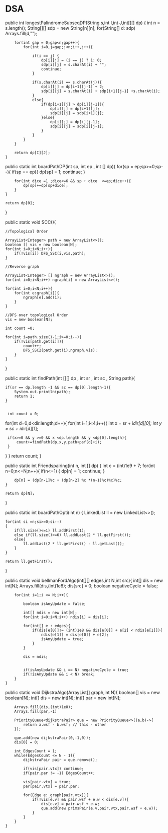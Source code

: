 # DSA
 public int longestPalindromeSubseqDP(String s,int I,int J,int[][] dp) {
        int n = s.length();
        String[][] sdp = new String[n][n];
        for(String[] d: sdp) Arrays.fill(d,"");

        for(int gap = 0;gap<n;gap++){
            for(int i=0,j=gap;j<n;i++,j++){
                
                if(i == j) {
                    dp[i][j] = (i == j) ? 1: 0;
                    sdp[i][j] = s.charAt(i) + "";
                    continue;
                }

                if(s.charAt(i) == s.charAt(j)){
                    dp[i][j] = dp[i+1][j-1] + 2;
                    sdp[i][j] = s.charAt(i) + sdp[i+1][j-1] +s.charAt(i);
                }
                else{
                    if(dp[i+1][j] > dp[i][j-1]){
                        dp[i][j] = dp[i+1][j];
                        sdp[i][j] = sdp[i+1][j];
                    }else{
                        dp[i][j] = dp[i][j-1];
                        sdp[i][j] = sdp[i][j-1];
                    }
                }               
            }
        }

        return dp[I][J];
    }

public static int boardPathDP(int sp, int ep , int [] dp){
    for(sp = ep;sp>=0;sp--){
        if(sp == ep){
            dp[sp] = 1;
            continue;
        }


        for(int dice =1 ;dice<=6 && sp + dice  <=ep;dice++){
            dp[sp]+=dp[sp+dice];
        }
    }

    return dp[0];
}

public static void SCC(){

    //Topological Order

    ArrayList<Integer> path = new ArrayList<>();
    boolean [] vis = new boolean[N];
    for(int i=0;i<N;i++){
        if(!vis[i]) DFS_SSC(i,vis,path);
    }

    //Reverse graph

    ArrayList<Integer> [] ngraph = new ArrayList<>();
    for(int i=0;i<N;i++) ngraph[i] = new ArrayList<>();

    for(int i=0;i<N;i++){
        for(int e:graph[i]){
            ngraph[e].add(i);
        }
    }

    //DFS over topological Order
    vis = new boolean[N];

    int count =0;

    for(int i=path.size()-1;i>=0;i--){
        if(!vis[path.get(i)]){
            count++;
            DFS_SSC2(path.get(i),ngraph,vis);
        }
    }
}

public static int findPath(int [][] dp , int sr , int sc , String path){

    if(sr == dp.length -1 && sc == dp[0].length-1){
        System.out.println(path);
        return 1;
    }
 
 
     int count = 0;
 for(int d=0;d<dir.length;d++){
     for(int i=1;i<4;i++){
     int x = sr + i*dir[d][0];
     int y = sc + i*dir[d][1];
     
     if(x>=0 && y >=0 && x <dp.length && y <dp[0].length){
         count+=findPath(dp,x,y,path+psf[d]+i);
     }
 }
}
    return count;
 }
 
 
 
public static int Friendspairing(int n, int [] dp)
{
    int c = (int)1e9 + 7;
    for(int n=0;n<=N;n++){
        if(n<=1)
        {
            dp[n] = 1;
            continue;
        }

        dp[n] = (dp[n-1]%c + (dp[n-2] %c *(n-1)%c)%c)%c;
    }

    return dp[N];
}


public static int boardPathOpti(int n)
{
    LinkedList<Integer> ll = new LinkedList<>();

    for(int si =n;si>=0;si--)
    {
        if(ll.size()<=1) ll.addFirst(1);
        else if(ll.size()<=6) ll.addLast(2 * ll.getFirst());
        else{
            ll.addLast(2 * ll.getFirst() - ll.getLast());
        }
    }

    return ll.getFirst();
}

 public static void bellmanFordAlgo(int[][] edges,int N,int src){
        int[] dis = new int[N];
        Arrays.fill(dis,(int)1e8);
        dis[src] = 0;
        boolean negativeCycle = false;

        for(int i=1;i <= N;i++){
            
            boolean isAnyUpdate = false;
            
            int[] ndis = new int[N];
            for(int i=0;i<N;i++) ndis[i] = dis[i];

            for(int[] e : edges){
                if(dis[e[0]]!= (int)1e8 && dis[e[0]] + e[2] < ndis[e[1]]){
                    ndis[e[1]] = dis[e[0]] + e[2];
                    isAnyUpdate = true;
                }
            }

            dis = ndis;


            if(isAnyUpdate && i == N) negativeCycle = true;
            if(!isAnyUpdate && i < N) break;
        }
    }



public static void DijkstraAlgo(ArrayList<Edge>[] graph,int N){
        boolean[] vis = new boolean[N];
        int[] dis = new int[N];
        int[] par = new int[N];

        Arrays.fill(dis,(int)1e8);
        Arrays.fill(par,-1)

        PriorityQueue<dijkstraPair> que = new PriorityQueue<>((a,b)->{
            return a.wsf - b.wsf; // this - other
        });

        que.add(new dijkstraPair(0,-1,0));
        dis[0] = 0;

        int EdgesCount = 1;
        while(EdgesCount <= N - 1){
            dijkstraPair pair = que.remove();
            
            if(vis[pair.vtx]) continue;
            if(pair.par != -1) EdgesCount++;

            vis[pair.vtx] = true;
            par[pair.vtx] = pair.par;

            for(Edge e: graph[pair.vtx]){
                if(!vis[e.v] && pair.wsf + e.w < dis[e.v]){
                    dis[e.v] = pair.wsf + e.w;
                    que.add(new primsPair(e.v,pair.vtx,pair.wsf + e.w));
                }
            }
        }
    }



